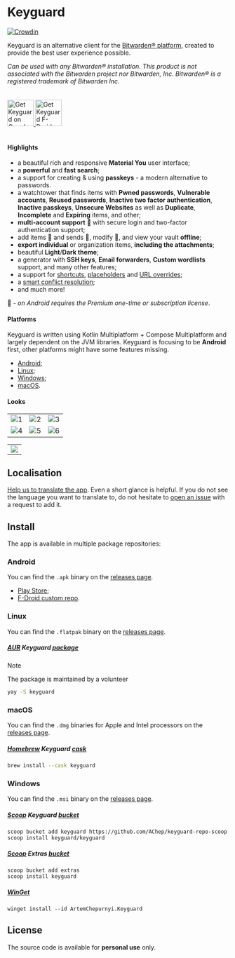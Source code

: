 # Keyguard

[![Crowdin](https://badges.crowdin.net/keyguard/localized.svg)](https://crowdin.com/project/keyguard)

Keyguard is an alternative client for the [Bitwarden® platform](https://bitwarden.com/), created to provide the best user experience possible.

_Can be used with any Bitwarden® installation. This product is not associated with the Bitwarden project nor Bitwarden, Inc. Bitwarden® is a registered trademark of Bitwarden Inc._

<a href="https://play.google.com/store/apps/details?id=com.artemchep.keyguard">
  <img alt="Get Keyguard on Google Play" vspace="20"
       src="https://play.google.com/intl/en_us/badges/images/generic/en-play-badge.png" height="60" />
</a>

<a href="https://gh.artemchep.com/keyguard-repo-fdroid/repo">
  <img src="https://github.com/AChep/keyguard-app/blob/master/artwork/badge_fdroid.png"
       alt="Get Keyguard F-Droid repository"
       vspace="20"
       height="60" />
</a>

#### Highlights
- a beautiful rich and responsive **Material You** user interface;
- a **powerful** and **fast search**;
- a support for creating & using **passkeys** - a modern alternative to passwords.
- a watchtower that finds items with **Pwned passwords**, **Vulnerable accounts**, **Reused passwords**, **Inactive two factor authentication**, **Inactive passkeys**, **Unsecure Websites** as well as **Duplicate**, **Incomplete** and **Expiring** items, and other;
- **multi-account support** 🌠 with secure login and two-factor authentication support;
- add items 🌠 and sends 🌠, modify 🌠, and view your vault **offline**;
- **export individual** or organization items, **including the attachments**; 
- beautiful **Light**/**Dark theme**;
- a generator with **SSH keys**, **Email forwarders**, **Custom wordlists** support, and many other features; 
- a support for [shortcuts](wiki/SHORTCUTS.md), [placeholders](wiki/PLACEHOLDERS.md) and [URL overrides](wiki/URL_OVERRIDE.md);
- a [smart conflict resolution](wiki/CONFLICTS.md);
- and much more!

🌠 _- on Android requires the Premium one-time or subscription license_. 

#### Platforms
Keyguard is written using Kotlin Multiplatform + Compose Multiplatform and largely dependent on the JVM libraries. Keyguard is focusing to be **Android** first, other platforms might have some features missing.

- [Android](#android);
- [Linux](#linux);
- [Windows](#windows);
- [macOS](#macos).

#### Looks

|        |        |        |
| :----: | :----: | :----: |
| ![1](https://github.com/AChep/keyguard-app/blob/master/screenshots/phone/Screenshot_20230928_233006.png) | ![2](https://github.com/AChep/keyguard-app/blob/master/screenshots/phone/Screenshot_20230928_233040.png) | ![3](https://github.com/AChep/keyguard-app/blob/master/screenshots/phone/Screenshot_20230928_233118.png) | 
| ![4](https://github.com/AChep/keyguard-app/blob/master/screenshots/phone/Screenshot_20230928_233159.png) | ![5](https://github.com/AChep/keyguard-app/blob/master/screenshots/phone/Screenshot_20230928_233236.png) | ![6](https://github.com/AChep/keyguard-app/blob/master/screenshots/phone/Screenshot_20230928_233342.png) |

|        |
| :----: |
| ![](https://github.com/AChep/keyguard-app/blob/master/screenshots/tablet10/Screenshot_20240306-111704.png) |

## Localisation

 [Help us to translate the app](https://crowdin.com/project/keyguard). Even a short glance is helpful. 
 If you do not see the language you want to translate to, do not hesitate to [open an issue](https://github.com/AChep/AcDisplay/issues/new) with a request to add it.

 
## Install

The app is available in multiple package repositories:

### Android
You can find the `.apk` binary on the [releases page](https://github.com/AChep/keyguard-app/releases/latest).
- [Play Store](https://play.google.com/store/apps/details?id=com.artemchep.keyguard);
- [F-Droid custom repo](https://gh.artemchep.com/keyguard-repo-fdroid/repo).

### Linux
You can find the `.flatpak` binary on the [releases page](https://github.com/AChep/keyguard-app/releases/latest).

##### [AUR](https://aur.archlinux.org/) Keyguard [package](https://aur.archlinux.org/packages/keyguard)
> [!NOTE]
> The package is maintained by a volunteer
```sh
yay -S keyguard
```

### macOS
You can find the `.dmg` binaries for Apple and Intel processors on the [releases page](https://github.com/AChep/keyguard-app/releases/latest).

##### [Homebrew](https://brew.sh/) Keyguard [cask](https://formulae.brew.sh/cask/keyguard)
```sh
brew install --cask keyguard
```

### Windows
You can find the `.msi` binary on the [releases page](https://github.com/AChep/keyguard-app/releases/latest).

##### [Scoop](https://scoop.sh/) Keyguard [bucket](https://github.com/AChep/keyguard-repo-scoop)
```pwsh
scoop bucket add keyguard https://github.com/AChep/keyguard-repo-scoop
scoop install keyguard/keyguard
```

##### [Scoop](https://scoop.sh/) Extras [bucket](https://github.com/ScoopInstaller/Extras)
```pwsh
scoop bucket add extras
scoop install keyguard
```

##### [WinGet](https://aka.ms/getwinget)
```pwsh
winget install --id ArtemChepurnyi.Keyguard
```

## License

The source code is available for **personal use** only.
